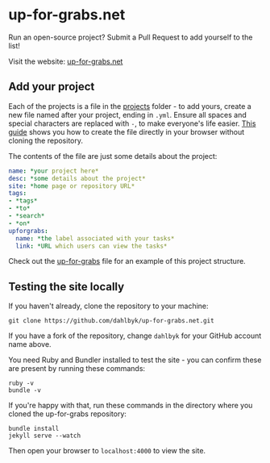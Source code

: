 up-for-grabs.net
================

Run an open-source project? Submit a Pull Request to add yourself to the list!

Visit the website: [up-for-grabs.net](http://up-for-grabs.net/)

## Add your project

Each of the projects is a file in the [projects](https://github.com/dahlbyk/up-for-grabs.net/blob/gh-pages/_data/projects/) folder - to add yours, create a new file named after your project, ending in `.yml`. Ensure all spaces and special characters are replaced with `-`, to make everyone's life easier. [This guide](https://help.github.com/articles/creating-new-files/) shows you how to create the file directly in your browser without cloning the repository.

The contents of the file are just some details about the project:

```yaml
name: *your project here*
desc: *some details about the project*
site: *home page or repository URL*
tags:
- *tags*
- *to*
- *search*
- *on*
upforgrabs:
  name: *the label associated with your tasks*
  link: *URL which users can view the tasks*
```

Check out the [up-for-grabs](https://github.com/dahlbyk/up-for-grabs.net/blob/gh-pages/_data/projects/up-for-grabs.net.yml) file for an example of this project structure.

## Testing the site locally

If you haven't already, clone the repository to your machine:

```
git clone https://github.com/dahlbyk/up-for-grabs.net.git
```

If you have a fork of the repository, change `dahlbyk` for your GitHub account name above.

You need Ruby and Bundler installed to test the site - you can confirm these are present by running these commands:

```
ruby -v
bundle -v
```

If you're happy with that, run these commands in the directory where you cloned the up-for-grabs repository:

```
bundle install
jekyll serve --watch
```

Then open your browser to `localhost:4000` to view the site.
